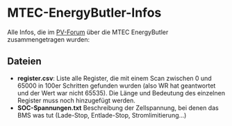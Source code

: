 # MTEC-EnergyButler-Infos
Alle Infos, die im [PV-Forum](https://www.photovoltaikforum.com/thread/206243-erfahrungen-mit-m-tec-energy-butler-hybrid-wechselrichter/) über die MTEC EnergyButler zusammengetragen wurden:


## Dateien
* **register.csv**: Liste alle Register, die mit einem Scan zwischen 0 und 65000 in 100er Schritten gefunden wurden (also WR hat geantwortet und der Wert war nicht 65535). Die Länge und Bedeutung des einzelnen Register muss noch hinzugefügt werden.
* **SOC-Spannungen.txt** Beschreibung der Zellspannung, bei denen das BMS was tut (Lade-Stop, Entlade-Stop, Stromlimitierung...)
